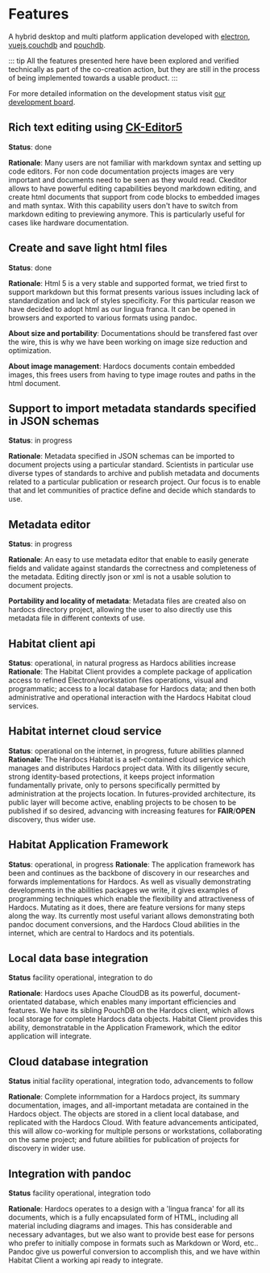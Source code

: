 # Features
A hybrid desktop and multi platform application developed with [electron](https://www.electronjs.org/), [vuejs](https://vuejs.org/),[couchdb](https://couchdb.apache.org/) and [pouchdb](https://pouchdb.com/).

::: tip
All the features presented here have been explored and verified technically as part of the co-creation action, but they are still in the process of being implemented towards a usable product.
:::

For more detailed information on the development status visit [our development board](https://github.com/Hardocs/desktop-app/projects/2).

## Rich text editing using [CK-Editor5](https://ckeditor.com/ckeditor-5/)
**Status**: done

**Rationale**: Many users are not familiar with markdown syntax and setting up code editors. For non code documentation projects images are very important and documents need to be seen as they would read. Ckeditor allows to have powerful editing capabilities beyond markdown editing, and create html documents that support from code blocks to embedded images and math syntax. With this capability users don't have to switch from markdown editing to previewing anymore. This is particularly useful for cases like hardware documentation.

## Create and save light html files
**Status**: done

**Rationale**: Html 5 is a very stable and supported format, we tried first to support markdown but this format presents various issues including lack of standardization and lack of styles specificity. For this particular reason we have decided to adopt html as our lingua franca. It can be opened in browsers and exported to various formats using pandoc.

**About size and portability**: Documentations should be transfered fast over the wire, this is why we have been working on image size reduction and optimization.

**About image management**: Hardocs documents contain embedded images, this frees users from having to type image routes and paths in the html document.


## Support to import metadata standards specified in JSON schemas
**Status**: in progress

**Rationale**: Metadata specified in JSON schemas can be imported to document projects using a particular standard. Scientists in particular use diverse types of standards to archive and publish metadata and documents related to a particular publication or research project. Our focus is to enable that and let communities of practice define and decide which standards to use.


## Metadata editor
**Status**: in progress

**Rationale**: An easy to use metadata editor that enable to easily generate fields and validate against standards the correctness and completeness of the metadata. Editing directly json or xml is not a usable solution to document projects.

**Portability and locality of metadata**: Metadata files are created also on hardocs directory project, allowing the user to also directly use this metadata file in different contexts of use.

## Habitat client api
**Status**: operational, in natural progress as Hardocs abilities increase
**Rationale**: The Habitat Client provides a complete package of application access to refined Electron/workstation files operations, visual and programmatic; access to a local database for Hardocs data; and then both administrative and operational interaction with the Hardocs Habitat cloud services.

## Habitat internet cloud service
**Status**: operational on the internet, in progress, future abilities planned
**Rationale**: The Hardocs Habitat is a self-contained cloud service which manages and distributes Hardocs project data. With its diligently secure, strong identity-based protections, it keeps project information fundamentally private, only to persons specifically permitted by administration at the projects location. In futures-provided architecture, its public layer will become active, enabling projects to be chosen to be published if so desired, advancing with increasing features for **FAIR**/**OPEN** discovery, thus wider use.

## Habitat Application Framework
**Status**: operational, in progress
**Rationale**: The application framework has been and continues as the backbone of discovery in our researches and forwards implementations for Hardocs. As well as visually demonstrating developments in the abilities packages we write, it gives examples of programming techniques which enable the flexibility and attractiveness of Hardocs. Mutating as it does, there are feature versions for many steps along the way. Its currently most useful variant allows demonstrating both pandoc document conversions, and the Hardocs Cloud abilities in the internet, which are central to Hardocs and its potentials.

## Local data base integration
**Status** facility operational, integration to do

**Rationale**: Hardocs uses Apache CloudDB as its powerful, document-orientated database, which enables many important efficiencies and features. We have its sibling PouchDB on the Hardocs client, which allows local storage for complete Hardocs data objects. Habitat Client provides this ability, demonstratable in the Application Framework, which the editor application will integrate.


## Cloud database integration
**Status** initial facility operational, integration todo, advancements to follow

**Rationale**: Complete informmation for a Hardocs project, its summary documentation, images, and all-important metadata are contained in the Hardocs object. The objects are stored in a client local database, and replicated with the Hardocs Cloud. With feature advancements anticipated, this will allow co-working for multiple persons or workstations, collaborating on the same project; and future abilities for publication of projects for discovery in wider use.

## Integration with pandoc
**Status** facility operational, integration todo

**Rationale**: Hardocs operates to a design with a 'lingua franca' for all its documents, which is a fully encapsulated form of HTML, including all material including diagrams and images. This has considerable and necessary advantages, but we also want to provide best ease for persons who prefer to initially compose in formats such as Markdown or Word, etc.. Pandoc give us powerful conversion to accomplish this, and we have within Habitat Client a working api ready to integrate.
